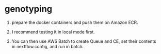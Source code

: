 # genotyping

1. prepare the docker containers and push them on Amazon ECR.

2. I recommend testing it in local mode first.

3. You can then use AWS Batch to create Queue and CE, set their contents in nextflow.config, and run in batch.
